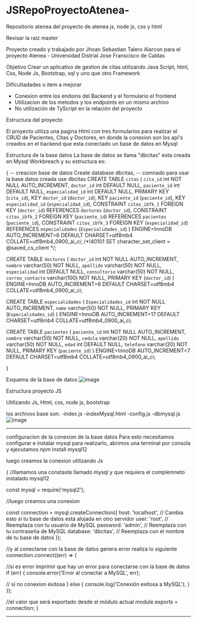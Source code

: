 # JSRepoProyectoAtenea-
Repositorio atenea del proyecto de atenea js, node js, css y html 

Revisar la raiz master

Proyecto creado y trabajado por Jhoan Sebastian Talero Alarcon para el proyecto Atenea - Universidad Distrial Jose Franscisco de Caldas

Objetivo
Crear un aplicativo de gestion de citas utilizando Java Script, html, Css, Node Js, Bootstrap, sql y uno que otro Framework 

Dificultadades o item a mejorar 
- Conexion entre los endoins del Backend y el formulario el frontend
- Utilizacion de los metodos y los endpoints en un mismo archivo
- No utilización de TyScript en la relación del proyecto

Estructura del proyecto

El proyecto utiliza una pagina Html con tres formularios para realizar el CRUD de Pacientes, Citas y Doctores, en donde la conexion son los api's creados en el backend que esta conectado un base de datos en Mysql 

Estructura de la base datos 
La base de datos se llama "dbcitas" esta creada en Mysql Workbreach y su estructura es:

{ 
-- creacion base de datos 
Create database dbcitas,
--  comnado para usar la base datos creada 
use dbcitas
CREATE TABLE `citas` (
  `cita_id` int NOT NULL AUTO_INCREMENT,
  `doctor_id` int DEFAULT NULL,
  `paciente_id` int DEFAULT NULL,
  `especialidad_id` int DEFAULT NULL,
  PRIMARY KEY (`cita_id`),
  KEY `doctor_id` (`doctor_id`),
  KEY `paciente_id` (`paciente_id`),
  KEY `especialidad_id` (`especialidad_id`),
  CONSTRAINT `citas_ibfk_1` FOREIGN KEY (`doctor_id`) REFERENCES `doctores` (`doctor_id`),
  CONSTRAINT `citas_ibfk_2` FOREIGN KEY (`paciente_id`) REFERENCES `pacientes` (`paciente_id`),
  CONSTRAINT `citas_ibfk_3` FOREIGN KEY (`especialidad_id`) REFERENCES `especialidades` (`Especialidades_id`)
) ENGINE=InnoDB AUTO_INCREMENT=6 DEFAULT CHARSET=utf8mb4 COLLATE=utf8mb4_0900_ai_ci;
/*!40101 SET character_set_client = @saved_cs_client */;


CREATE TABLE `doctores` (
  `doctor_id` int NOT NULL AUTO_INCREMENT,
  `nombre` varchar(50) NOT NULL,
  `apellido` varchar(50) NOT NULL,
  `especialidad` int DEFAULT NULL,
  `consultorio` varchar(50) NOT NULL,
  `correo_contacto` varchar(100) NOT NULL,
  PRIMARY KEY (`doctor_id`)
) ENGINE=InnoDB AUTO_INCREMENT=6 DEFAULT CHARSET=utf8mb4 COLLATE=utf8mb4_0900_ai_ci;


CREATE TABLE `especialidades` (
  `Especialidades_id` int NOT NULL AUTO_INCREMENT,
  `name` varchar(50) NOT NULL,
  PRIMARY KEY (`Especialidades_id`)
) ENGINE=InnoDB AUTO_INCREMENT=17 DEFAULT CHARSET=utf8mb4 COLLATE=utf8mb4_0900_ai_ci;

CREATE TABLE `pacientes` (
  `paciente_id` int NOT NULL AUTO_INCREMENT,
  `nombre` varchar(50) NOT NULL,
  `cedula` varchar(20) NOT NULL,
  `apellido` varchar(50) NOT NULL,
  `edad` int DEFAULT NULL,
  `telefono` varchar(20) NOT NULL,
  PRIMARY KEY (`paciente_id`)
) ENGINE=InnoDB AUTO_INCREMENT=7 DEFAULT CHARSET=utf8mb4 COLLATE=utf8mb4_0900_ai_ci;


}

Esquema de la base de datos 
![image](https://github.com/JhoanSTalero13/JSRepoProyectoAtenea-/assets/114318104/aeca98b4-a756-40ea-8d67-23e28dc5ca33)


Estructura proyecto JS

Utilizando Js, Html, css, node js, bootstrap 

los archivos base son:
-index.js
-indexMysql.html
-config.js
-dbmysql.js 
![image](https://github.com/JhoanSTalero13/JSRepoProyectoAtenea-/assets/114318104/eeb50584-60be-4979-bf91-8e30cd0ba537)
___________________________________________________________________________
configuracion de la conexion de la base datos 
Para esto necesitamos configurar e instalar mysql para realizarlo, abrimos una terminal por consola y ejecutamos npm install mysql12

luego creamos la conexion utilizando Js



{
//llamamos una constaste llamado mysql y que requiera el complemneto instalado mysql12

const mysql = require('mysql2');

//luego creamos una conexion

const connection = mysql.createConnection({
  host: 'localhost', // Cambia esto si tu base de datos está alojada en otro servidor
  user: 'root', // Reemplaza con tu usuario de MySQL
  password: 'admin', // Reemplaza con tu contraseña de MySQL
  database: 'dbcitas', // Reemplaza con el nombre de tu base de datos
});

//y al conectarse con la base de datos genera error realiza lo siguiente 
connection.connect((err) => {

//si es error imprimir que hay un error para conectarse con la base de datos
  if (err) {
    console.error('Error al conectar a MySQL', err);

// si no conexion éxitosa
  } else {
    console.log('Conexión exitosa a MySQL');
  }
});

//el valor que será exportado desde el módulo actual
module.exports = connection;
}

___________________________________________________________________



